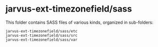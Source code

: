 # jarvus-ext-timezonefield/sass

This folder contains SASS files of various kinds, organized in sub-folders:

    jarvus-ext-timezonefield/sass/etc
    jarvus-ext-timezonefield/sass/src
    jarvus-ext-timezonefield/sass/var
